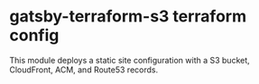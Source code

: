gatsby-terraform-s3 terraform config
====================================

This module deploys a static site configuration with a S3 bucket, CloudFront, ACM, and Route53 records.

